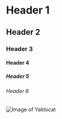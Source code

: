 # Header 1 #
## Header 2 ##
### Header 3 ###
#### Header 4 ####
##### Header 5 #####
###### Header 6 ######

![Image of Yaktocat](https://octodex.github.com/images/yaktocat.png)
